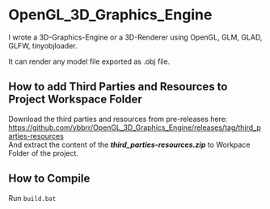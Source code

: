 # OpenGL_3D_Graphics_Engine

I wrote a 3D-Graphics-Engine or a 3D-Renderer using OpenGL, GLM, GLAD, GLFW, tinyobjloader.

It can render any model file exported as .obj file.

## How to add Third Parties and Resources to Project Workspace Folder
Download the third parties and resources from pre-releases here: https://github.com/ybbrr/OpenGL_3D_Graphics_Engine/releases/tag/third_parties-resources <br />
And extract the content of the ***third_parties-resources.zip***
  to Workpace Folder of the project.

## How to Compile
Run `build.bat`

[comment]: #end_of_file
